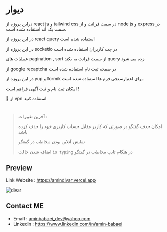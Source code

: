 # دیوار 

دراین پروژه از react js و tailwind css در سمت فرانت و از node js و express در سمت بک اند استفاده شده است.

در این پروژه از react query استفاده شده است

در این پروژه از socketio در چت کاربران استفاده شده است

عملیات های pagination , sort از سمت فرانت به بکند query زده می شود

از google recaptcha در صفحه ثبت نام استفاده شده است

در این پروژه از yup و formik برای اعتبارسنجی فرم ها استفاده شده است.

امکان ثبت نام و ثبت آگهی فراهم است !

🚨 از vpn استفاده کنید

#

>آخرین تغییرات :
>
>امکان حذف گفتگو در صورتی که کاربر مقابل حساب کاربری خود را حذف کرده باشد
>
>نمایش آنلاین بودن مخاطب در گفتگو
>
>اضافه شدن حالت `is typing` در هنگام تایپ مخاطب در گفتگو

## Preview

Link Website : https://amindivar.vercel.app

![divar](https://user-images.githubusercontent.com/96679661/226347723-458649a2-3b3c-44d4-aa08-3ed2a05a7ff1.png)

## Contact ME

- Email : [aminbabaei_dev@yahoo.com](mailto:aminbabaei_dev@yahoo.com)
- Linkedin : https://www.linkedin.com/in/amin-babaei
